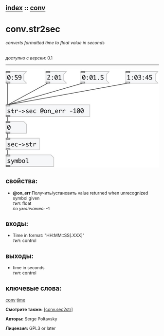 [index](index.html) :: [conv](category_conv.html)
---

# conv.str2sec

###### converts formatted time to float value in seconds

*доступно с версии:* 0.1

---




[![example](../examples/img/conv.str2sec.jpg)](../examples/pd/conv.str2sec.pd)







## свойства:

* **@on_err** 
Получить/установить value returned when unrecognized symbol given<br>
_тип:_ float<br>
_по умолчанию:_ -1<br>



## входы:

* Time in format: &#34;HH:MM::SS[.XXX]&#34;<br>
_тип:_ control



## выходы:

* time in seconds<br>
_тип:_ control



## ключевые слова:

[conv](keywords/conv.html)
[time](keywords/time.html)



**Смотрите также:**
[\[conv.sec2str\]](conv.sec2str.html)




**Авторы:** Serge Poltavsky




**Лицензия:** GPL3 or later





